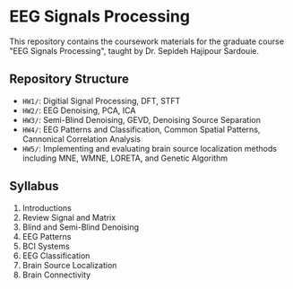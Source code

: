 # EEG Signals Processing
This repository contains the coursework materials for the graduate course "EEG Signals Processing", taught by Dr. Sepideh Hajipour Sardouie.

## Repository Structure

- `HW1/`: Digitial Signal Processing, DFT, STFT
- `HW2/`: EEG Denoising, PCA, ICA
- `HW3/`: Semi-Blind Denoising, GEVD, Denoising Source Separation
- `HW4/`: EEG Patterns and Classification, Common Spatial Patterns, Cannonical Correlation Analysis
- `HW5/`: Implementing and evaluating brain source localization methods including MNE, WMNE, LORETA, and Genetic Algorithm

## Syllabus

1. Introductions
2. Review Signal and Matrix
3. Blind and Semi-Blind Denoising
4. EEG Patterns
5. BCI Systems
6. EEG Classification
7. Brain Source Localization
8. Brain Connectivity
